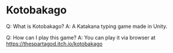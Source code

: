 # Kotobakago
Q: What is Kotobakago? 
A: A Katakana typing game made in Unity. 

Q: How can I play this game? 
A: You can play it via browser at https://thespartagod.itch.io/kotobakago
